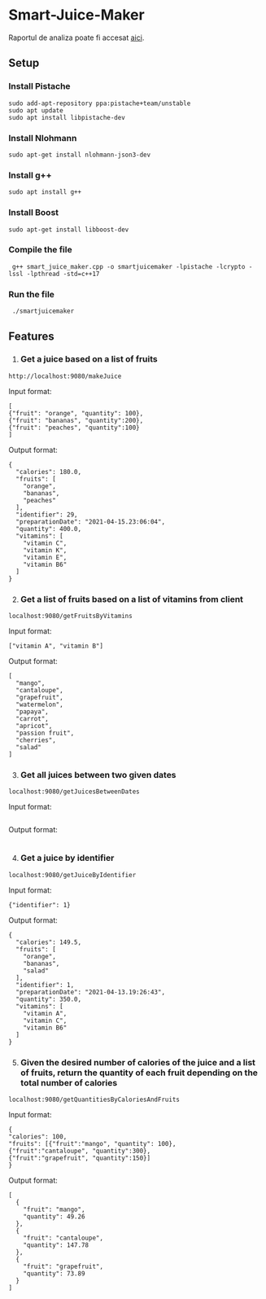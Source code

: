 # Smart-Juice-Maker

Raportul de analiza poate fi accesat [aici](https://drive.google.com/file/d/1E63-G4GlCUnH10iFmfEvAfgfBoLkKwqw/view?usp=sharing).

## Setup

### Install Pistache
```
sudo add-apt-repository ppa:pistache+team/unstable
sudo apt update
sudo apt install libpistache-dev
```

### Install Nlohmann
```
sudo apt-get install nlohmann-json3-dev
```

### Install g++
```
sudo apt install g++
```

### Install Boost
```
sudo apt-get install libboost-dev
```

### Compile the file
```
 g++ smart_juice_maker.cpp -o smartjuicemaker -lpistache -lcrypto -lssl -lpthread -std=c++17
```

### Run the file
```
 ./smartjuicemaker
 ```

## Features

1. ### Get a juice based on a list of fruits
```
http://localhost:9080/makeJuice
```
Input format:
```
[
{"fruit": "orange", "quantity": 100},
{"fruit": "bananas", "quantity":200},
{"fruit": "peaches", "quantity":100}
]
```
Output format:
```
{
  "calories": 180.0,
  "fruits": [
    "orange",
    "bananas",
    "peaches"
  ],
  "identifier": 29,
  "preparationDate": "2021-04-15.23:06:04",
  "quantity": 400.0,
  "vitamins": [
    "vitamin C",
    "vitamin K",
    "vitamin E",
    "vitamin B6"
  ]
}
```

2. ### Get a list of fruits based on a list of vitamins from client
```
localhost:9080/getFruitsByVitamins
```
Input format:
```
["vitamin A", "vitamin B"]
```
Output format:
```
[
  "mango",
  "cantaloupe",
  "grapefruit",
  "watermelon",
  "papaya",
  "carrot",
  "apricot",
  "passion fruit",
  "cherries",
  "salad"
]
```
3. ### Get all juices between two given dates
```
localhost:9080/getJuicesBetweenDates
```
Input format:
```
```
Output format:
```
```

4. ### Get a juice by identifier
```
localhost:9080/getJuiceByIdentifier
```
Input format:
```
{"identifier": 1}
```
Output format:
```
{
  "calories": 149.5,
  "fruits": [
    "orange",
    "bananas",
    "salad"
  ],
  "identifier": 1,
  "preparationDate": "2021-04-13.19:26:43",
  "quantity": 350.0,
  "vitamins": [
    "vitamin A",
    "vitamin C",
    "vitamin B6"
  ]
}
```
5. ### Given the desired number of calories of the juice and a list of fruits, return the quantity of each fruit depending on the total number of calories
```
localhost:9080/getQuantitiesByCaloriesAndFruits
```
Input format:
```
{
"calories": 100,
"fruits": [{"fruit":"mango", "quantity": 100},
{"fruit":"cantaloupe", "quantity":300},
{"fruit":"grapefruit", "quantity":150}]
}
```
Output format:
```
[
  {
    "fruit": "mango",
    "quantity": 49.26
  },
  {
    "fruit": "cantaloupe",
    "quantity": 147.78
  },
  {
    "fruit": "grapefruit",
    "quantity": 73.89
  }
]
```

